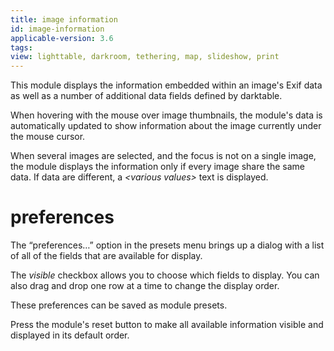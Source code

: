 ```yaml
---
title: image information
id: image-information
applicable-version: 3.6
tags:
view: lighttable, darkroom, tethering, map, slideshow, print
---
```


This module displays the information embedded within an image's Exif data as well as a number of additional data fields defined by darktable.

When hovering with the mouse over image thumbnails, the module's data is automatically updated to show information about the image currently under the mouse cursor.

When several images are selected, and the focus is not on a single image, the module displays the information only if every image share the same data. If data are different, a _\<various values\>_ text is displayed.

# preferences

The “preferences…” option in the presets menu brings up a dialog with a list of all of the fields that are available for display.

The _visible_ checkbox allows you to choose which fields to display. You can also drag and drop one row at a time to change the display order.

These preferences can be saved as module presets.

Press the module's reset button to make all available information visible and displayed in its default order.
